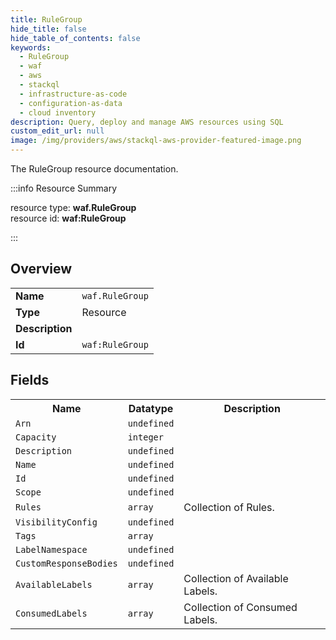 ```yaml
---
title: RuleGroup
hide_title: false
hide_table_of_contents: false
keywords:
  - RuleGroup
  - waf
  - aws
  - stackql
  - infrastructure-as-code
  - configuration-as-data
  - cloud inventory
description: Query, deploy and manage AWS resources using SQL
custom_edit_url: null
image: /img/providers/aws/stackql-aws-provider-featured-image.png
---
```

The RuleGroup resource documentation.

:::info Resource Summary

<div class="row">
<div class="providerDocColumn">
<span>resource type:&nbsp;<b>waf.RuleGroup</b></span><br />
<span>resource id:&nbsp;<b>waf:RuleGroup</b></span><br />
</div>
</div>

:::

## Overview
<table><tbody>
<tr><td><b>Name</b></td><td><code>waf.RuleGroup</code></td></tr>
<tr><td><b>Type</b></td><td>Resource</td></tr>
<tr><td><b>Description</b></td><td></td></tr>
<tr><td><b>Id</b></td><td><code>waf:RuleGroup</code></td></tr>
</tbody></table>

## Fields
<table><tbody>
<tr><th>Name</th><th>Datatype</th><th>Description</th></tr>
<tr><td><code>Arn</code></td><td><code>undefined</code></td><td></td></tr><tr><td><code>Capacity</code></td><td><code>integer</code></td><td></td></tr><tr><td><code>Description</code></td><td><code>undefined</code></td><td></td></tr><tr><td><code>Name</code></td><td><code>undefined</code></td><td></td></tr><tr><td><code>Id</code></td><td><code>undefined</code></td><td></td></tr><tr><td><code>Scope</code></td><td><code>undefined</code></td><td></td></tr><tr><td><code>Rules</code></td><td><code>array</code></td><td>Collection of Rules.</td></tr><tr><td><code>VisibilityConfig</code></td><td><code>undefined</code></td><td></td></tr><tr><td><code>Tags</code></td><td><code>array</code></td><td></td></tr><tr><td><code>LabelNamespace</code></td><td><code>undefined</code></td><td></td></tr><tr><td><code>CustomResponseBodies</code></td><td><code>undefined</code></td><td></td></tr><tr><td><code>AvailableLabels</code></td><td><code>array</code></td><td>Collection of Available Labels.</td></tr><tr><td><code>ConsumedLabels</code></td><td><code>array</code></td><td>Collection of Consumed Labels.</td></tr>
</tbody></table>